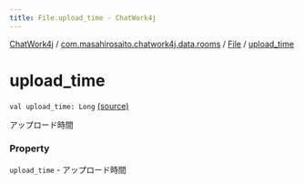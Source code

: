 ```yaml
---
title: File.upload_time - ChatWork4j
---
```


[ChatWork4j](../../index.md) / [com.masahirosaito.chatwork4j.data.rooms](../index.md) / [File](index.md) / [upload_time](.)

# upload_time

`val upload_time: Long` [(source)](https://github.com/MasahiroSaito/ChatWork4j/tree/master/src/main/kotlin/com/masahirosaito/chatwork4j/data/rooms/File.kt#L20)

アップロード時間

### Property

`upload_time` - アップロード時間